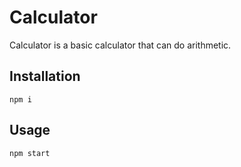 # Calculator

Calculator is a basic calculator that can do arithmetic.

## Installation

```npm i```

## Usage

```npm start```